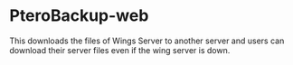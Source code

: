 # PteroBackup-web
This downloads the files of Wings Server to another server and users can download their server files even if the wing server is down.
